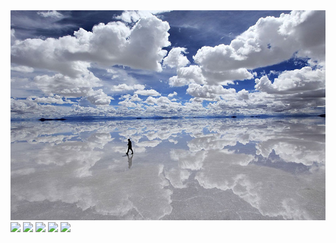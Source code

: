 <!--a href="#!" class="btn" onclick="Materialize.fadeInImage('#image-test')">點我</a-->
<img id="image-test" class="materialboxed" src="../media/uyuni1.jpg">  
<!--a class="btn" onclick="Materialize.toast('測試訊息',4000,'rounded')">點我</a-->  
<div class="carousel">
    <a class="carousel-item" href="#one!"><img src="http://lorempixel.com/250/250/nature/1"></a>
    <a class="carousel-item" href="#two!"><img src="http://lorempixel.com/250/250/nature/2"></a>
    <a class="carousel-item" href="#three!"><img src="http://lorempixel.com/250/250/nature/3"></a>
    <a class="carousel-item" href="#four!"><img src="http://lorempixel.com/250/250/nature/4"></a>
    <a class="carousel-item" href="#five!"><img src="http://lorempixel.com/250/250/nature/5"></a>
</div>